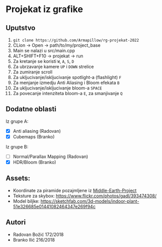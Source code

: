 # Projekat iz grafike

## Uputstvo
1. `git clone https://github.com/Armapillow/rg-projekat-2022`
2. CLion -> Open -> path/to/my/project_base
3. Main se nalazi u src/main.cpp
4. ALT+SHIFT+F10 -> projekat -> run
5. Za kretanje se koristi `W`, `A`, `S`, `D`
6. Za ubrzavanje kamere `UP` i `DOWN` strelice
7. Za zumiranje scroll
8. Za ukljucivanje/iskljucivanje spotlight-a (flashlight) `F`
9. Za menjanje izmedju Anti Aliasing i Bloom efekata `B`
10. Za ukljucivanje/iskljucivanje bloom-a `SPACE`
11. Za povecanje intenziteta bloom-a `E`, za smanjivanje `Q`

## Dodatne oblasti

Iz grupe A:
- [x] Anti aliasing (Radovan)
- [x] Cubemaps (Branko)

Iz grupe B:
- [ ] Normal/Parallax Mapping (Radovan)
- [x] HDR/Bloom (Branko)

## Assets:

* Koordinate za piramide pozajmljene iz
  [Middle-Earth-Project](https://github.com/matf-rg-2020-showcase/Middle-Earth-Project/blob/main/src/main.cpp#L146)
* Teksture za skybox: https://www.flickr.com/photos/gadl/393474308/
* Model biljke: https://sketchfab.com/3d-models/indoor-plant-51e326685e01441082464347e269f94c


## Autori

* Radovan Božić 172/2018
* Branko Ilić   216/2018
